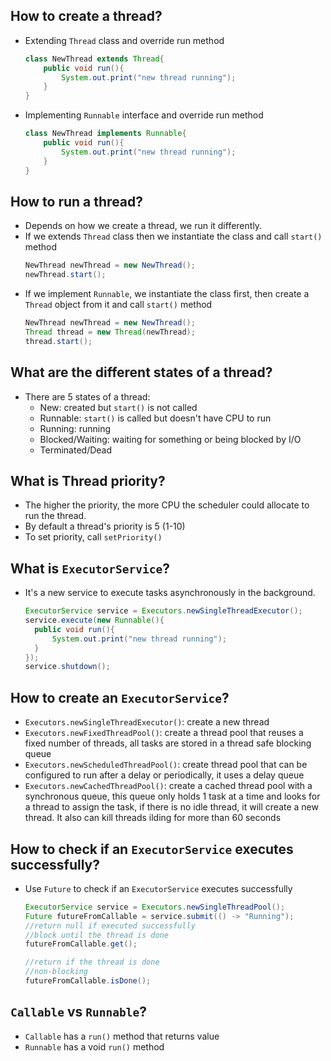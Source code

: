 ## How to create a thread?
- Extending `Thread` class and override run method
    ```java
    class NewThread extends Thread{
        public void run(){
            System.out.print("new thread running");
        }
    }
    ```
- Implementing `Runnable` interface and override run method
    ```java
    class NewThread implements Runnable{
        public void run(){
            System.out.print("new thread running");
        }
    }
    ```
## How to run a thread?
- Depends on how we create a thread, we run it differently.
- If we extends `Thread` class then we instantiate the class and call `start()` method
  ```java
  NewThread newThread = new NewThread();
  newThread.start();
  ```
- If we implement `Runnable`, we instantiate the class first, then create a `Thread` object from it and call `start()` method
  ```java
  NewThread newThread = new NewThread();
  Thread thread = new Thread(newThread);
  thread.start();
  ```

## What are the different states of a thread?
- There are 5 states of a thread:
  - New: created but `start()` is not called
  - Runnable: `start()` is called but doesn't have CPU to run
  - Running: running
  - Blocked/Waiting: waiting for something or being blocked by I/O
  - Terminated/Dead

## What is Thread priority?
- The higher the priority, the more CPU the scheduler could allocate to run the thread.
- By default a thread's priority is 5 (1-10)
- To set priority, call `setPriority()`

## What is `ExecutorService`?
- It's a new service to execute tasks asynchronously in the background.
  ```java
  ExecutorService service = Executors.newSingleThreadExecutor();
  service.execute(new Runnable(){
    public void run(){
        System.out.print("new thread running");
    }
  });
  service.shutdown();
  ```
## How to create an `ExecutorService`?
- `Executors.newSingleThreadExecutor()`: create a new thread
- `Executors.newFixedThreadPool()`: create a thread pool that reuses a fixed number of threads, all tasks are stored in a thread safe blocking queue
- `Executors.newScheduledThreadPool()`: create thread pool that can be configured to run after a delay or periodically, it uses a delay queue
- `Executors.newCachedThreadPool()`: create a cached thread pool with a synchronous queue, this queue only holds 1 task at a time and looks for a thread to assign the task, if there is no idle thread, it will create a new thread. It also can kill threads ilding for more than 60 seconds

## How to check if an `ExecutorService` executes successfully?
- Use `Future` to check if an `ExecutorService` executes successfully
  ```java
  ExecutorService service = Executors.newSingleThreadPool();
  Future futureFromCallable = service.submit(() -> "Running");
  //return null if executed successfully
  //block until the thread is done
  futureFromCallable.get();

  //return if the thread is done
  //non-blocking
  futureFromCallable.isDone();
  ```

## `Callable` vs `Runnable`?
- `Callable` has a `run()` method that returns value
- `Runnable` has a void `run()` method
